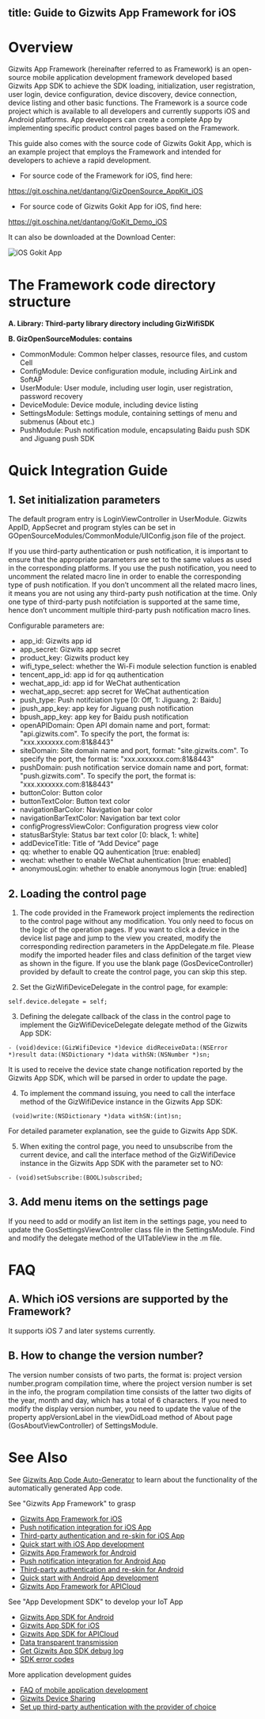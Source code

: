 title: Guide to Gizwits App Framework for iOS
---

# Overview

Gizwits App Framework (hereinafter referred to as Framework) is an open-source mobile application development framework developed based Gizwits App SDK to achieve the SDK loading, initialization, user registration, user login, device configuration, device discovery, device connection, device listing and other basic functions. The Framework is a source code project which is available to all developers and currently supports iOS and Android platforms. App developers can create a complete App by implementing specific product control pages based on the Framework.

This guide also comes with the source code of Gizwits Gokit App, which is an example project that employs the Framework and intended for developers to achieve a rapid development.

* For source code of the Framework for iOS, find here:

https://git.oschina.net/dantang/GizOpenSource_AppKit_iOS

* For source code of Gizwits Gokit App for iOS, find here:

https://git.oschina.net/dantang/GoKit_Demo_iOS

It can also be downloaded at the Download Center:

![iOS Gokit App](/assets/en-us/AppDev/iOSFramework/image1.png)
 
# The Framework code directory structure

__A. Library: Third-party library directory including GizWifiSDK__

__B. GizOpenSourceModules: contains__

* CommonModule: Common helper classes, resource files, and custom Cell
* ConfigModule: Device configuration module, including AirLink and SoftAP
* UserModule: User module, including user login, user registration, password recovery
* DeviceModule: Device module, including device listing
* SettingsModule: Settings module, containing settings of menu and submenus (About etc.)
* PushModule: Push notification module, encapsulating Baidu push SDK and Jiguang push SDK 

# Quick Integration Guide

## 1. Set initialization parameters

The default program entry is LoginViewController in UserModule. Gizwits AppID, AppSecret and program styles can be set in GOpenSourceModules/CommonModule/UIConfig.json file of the project.

If you use third-party authentication or push notification, it is important to ensure that the appropriate parameters are set to the same values as used in the corresponding platforms. If you use the push notification, you need to uncomment the related macro line in order to enable the corresponding type of push notification. If you don’t uncomment all the related macro lines, it means you are not using any third-party push notification at the time. Only one type of third-party push notifciation is supported at the same time, hence don’t uncomment multiple third-party push notification macro lines.

Configurable parameters are:

* app_id: Gizwits app id
* app_secret: Gizwits app secret
* product_key: Gizwits product key 
* wifi_type_select: whether the Wi-Fi module selection function is enabled
* tencent_app_id: app id for qq authentication
* wechat_app_id: app id for WeChat authentication
* wechat_app_secret: app secret for WeChat authentication
* push_type: Push notifciation type [0: Off, 1: Jiguang, 2: Baidu]
* jpush_app_key: app key for Jiguang push notification
* bpush_app_key: app key for Baidu push notification
* openAPIDomain: Open API domain name and port, format: "api.gizwits.com". To specify the port, the format is: "xxx.xxxxxxx.com:81&8443"
* siteDomain: Site domain name and port, format: "site.gizwits.com". To specify the port, the format is: "xxx.xxxxxxx.com:81&8443"
* pushDomain: push notification service domain name and port, format: "push.gizwits.com". To specify the port, the format is: "xxx.xxxxxxx.com:81&8443"
* buttonColor: Button color
* buttonTextColor: Button text color
* navigationBarColor: Navigation bar color
* navigationBarTextColor: Navigation bar text color
* configProgressViewColor: Configuration progress view color
* statusBarStyle: Status bar text color [0: black, 1: white] 
* addDeviceTitle: Title of “Add Device” page
* qq: whether to enable QQ auhentication [true: enabled]
* wechat: whether to enable WeChat auhentication [true: enabled] 
* anonymousLogin: whether to enable anonymous login [true: enabled] 

## 2. Loading the control page

1) The code provided in the Framework project implements the redirection to the control page without any modification. You only need to focus on the logic of the operation pages. If you want to click a device in the device list page and jump to the view you created, modify the corresponding redirection parameters in the AppDelegate.m file. Please modify the imported header files and class definition of the target view as shown in the figure. If you use the blank page (GosDeviceController) provided by default to create the control page, you can skip this step.

2) Set the GizWifiDeviceDelegate in the control page, for example:

```
self.device.delegate = self;
```

3) Defining the delegate callback of the class in the control page to implement the GizWifiDeviceDelegate delegate method of the Gizwits App SDK:

```
- (void)device:(GizWifiDevice *)device didReceiveData:(NSError *)result data:(NSDictionary *)data withSN:(NSNumber *)sn;
```

It is used to receive the device state change notification reported by the Gizwits App SDK, which will be parsed in order to update the page.

4) To implement the command issuing, you need to call the interface method of the GizWifiDevice instance in the Gizwits App SDK:

```
 (void)write:(NSDictionary *)data withSN:(int)sn;
```

For detailed parameter explanation, see the guide to Gizwits App SDK.

5) When exiting the control page, you need to unsubscribe from the current device, and call the interface method of the GizWifiDevice instance in the Gizwits App SDK with the parameter set to NO:

```
- (void)setSubscribe:(BOOL)subscribed;
```

## 3. Add menu items on the settings page

If you need to add or modify an list item in the settings page, you need to update the GosSettingsViewController class file in the SettingsModule. Find and modify the delegate method of the UITableView in the .m file.

# FAQ

## A. Which iOS versions are supported by the Framework?

It supports iOS 7 and later systems currently.

## B. How to change the version number?

The version number consists of two parts, the format is: project version number.program compilation time, where the project version number is set in the info, the program compilation time consists of the latter two digits of the year, month and day, which has a total of 6 characters. If you need to modify the display version number, you need to update the value of the property appVersionLabel in the viewDidLoad method of About page (GosAboutViewController) of SettingsModule.

# See Also

See [Gizwits App Code Auto-Generator](http://docs.gizwits.com/en-us/AppDev/AppCodeAutoGenerator.html) to learn about the functionality of the automatically generated App code.

See "Gizwits App Framework" to grasp

* [Gizwits App Framework for iOS](http://docs.gizwits.com/en-us/AppDev/iOSFramework.html)
* [Push notification integration for iOS App](http://docs.gizwits.com/en-us/AppDev/iOSPushNotification.html)
* [Third-party authentication and re-skin for iOS App](http://docs.gizwits.com/en-us/AppDev/iOSAuthReSkin.html)
* [Quick start with iOS App development](http://docs.gizwits.com/en-us/AppDev/iOSDevQuickStart.html)
* [Gizwits App Framework for Android](http://docs.gizwits.com/en-us/AppDev/AndroidFramework.html)
* [Push notification integration for Android App](http://docs.gizwits.com/en-us/AppDev/AndroidPushNotification.html)
* [Third-party authentication and re-skin for Android](http://docs.gizwits.com/en-us/AppDev/AndroidAuthReSkin.html)
* [Quick start with Android App development](http://docs.gizwits.com/en-us/AppDev/AndroidDevQuickStart.html)
* [Gizwits App Framework for APICloud](http://docs.gizwits.com/en-us/AppDev/APICloudFramework.html)

See "App Development SDK" to develop your IoT App

* [Gizwits App SDK for Android](http://docs.gizwits.com/en-us/AppDev/AndroidSDKA2.html)
* [Gizwits App SDK for iOS](http://docs.gizwits.com/en-us/AppDev/iOSSDKA2.html)
* [Gizwits App SDK for APICloud](http://docs.gizwits.com/en-us/AppDev/APICloudSDK.html)
* [Data transparent transmission](http://docs.gizwits.com/en-us/AppDev/TransparentTransmission.html)
* [Get Gizwits App SDK debug log](http://docs.gizwits.com/en-us/AppDev/SDKLogCapture.html)
* [SDK error codes](http://docs.gizwits.com/en-us/AppDev/SDKErrorCodes.html)

More application development guides

* [FAQ of mobile application development](http://docs.gizwits.com/en-us/AppDev/AppDevFAQ.html)
* [Gizwits Device Sharing](http://docs.gizwits.com/en-us/AppDev/DeviceSharing.html)
* [Set up third-party authentication with the provider of choice](http://docs.gizwits.com/en-us/AppDev/ThirdpartyAuth.html)
